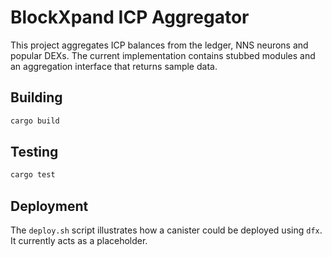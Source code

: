 # BlockXpand ICP Aggregator

This project aggregates ICP balances from the ledger, NNS neurons and popular DEXs. The current implementation contains stubbed modules and an aggregation interface that returns sample data.

## Building

```bash
cargo build
```

## Testing

```bash
cargo test
```

## Deployment

The `deploy.sh` script illustrates how a canister could be deployed using `dfx`. It currently acts as a placeholder.

